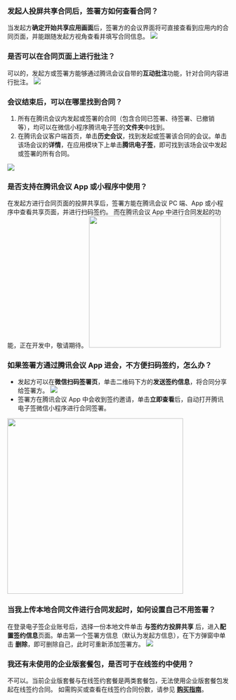 ### 发起人投屏共享合同后，签署方如何查看合同？
当发起方**确定开始共享应用画面**后，签署方的会议界面将可直接查看到应用内的合同页面，并能跟随发起方视角查看并填写合同信息。
![](https://qcloudimg.tencent-cloud.cn/raw/0ec626326da690f346d1c0c3c5dc0a3b.png)     

### 是否可以在合同页面上进行批注？
可以的，发起方或签署方能够通过腾讯会议自带的**互动批注**功能，针对合同内容进行批注。
![](https://qcloudimg.tencent-cloud.cn/raw/be19560d6c74024e91cf8fba223cee62.png)       

### 会议结束后，可以在哪里找到合同？
1. 所有在腾讯会议内发起或签署的合同（包含合同已签署、待签署、已撤销等），均可以在微信小程序腾讯电子签的**文件夹**中找到。
2. 在腾讯会议客户端首页，单击**历史会议**，找到发起或签署该合同的会议。单击该场会议的**详情**，在应用模块下上单击**腾讯电子签**，即可找到该场会议中发起或签署的所有合同。

![](https://qcloudimg.tencent-cloud.cn/raw/6f43cec1cfa78b2f6f68f093736f1f96.png)     

### 是否支持在腾讯会议 App 或小程序中使用？
在发起方进行合同页面的投屏共享后，签署方能在腾讯会议 PC 端、App 或小程序中查看共享页面，并进行扫码签约。
而在腾讯会议 App 中进行合同发起的功能，正在开发中，敬请期待。
<img style="width:300px; max-width: inherit;" src="https://qcloudimg.tencent-cloud.cn/raw/2fef7dccd80aead4471e26d9e155a214.jpg" />    

### 如果签署方通过腾讯会议 App 进会，不方便扫码签约，怎么办？
- 发起方可以在**微信扫码签署页**，单击二维码下方的**发送签约信息**，将合同分享给签署方。
![](https://qcloudimg.tencent-cloud.cn/raw/dc697aff0c614108e9c21d124b4fa1a6.png)     
- 签署方在腾讯会议 App 中会收到签约邀请，单击**立即查看**后，自动打开腾讯电子签微信小程序进行合同签署。
<img style="width:400px; max-width: inherit;" src="https://qcloudimg.tencent-cloud.cn/raw/6970496b96f18c358736e18dfd99891a.png" />  

### 当我上传本地合同文件进行合同发起时，如何设置自己不用签署？
在登录电子签企业账号后，选择一份本地文件单击 **与签约方投屏共享** 后，进入**配置签约信息**页面。单击第一个签署方信息（默认为发起方信息），在下方弹窗中单击 **删除**，即可删除自己，此时可重新添加签署方。
![](https://qcloudimg.tencent-cloud.cn/raw/aefa40fa8630482fde83dd325f5c8509.png) 

### 我还有未使用的企业版套餐包，是否可于在线签约中使用？
不可以。当前企业版套餐与在线签约套餐是两类套餐包，无法使用企业版套餐包发起在线签约合同。
如需购买或查看在线签约合同份数，请参见 **[购买指南](https://cloud.tencent.com/document/product/1323/53795)**。
